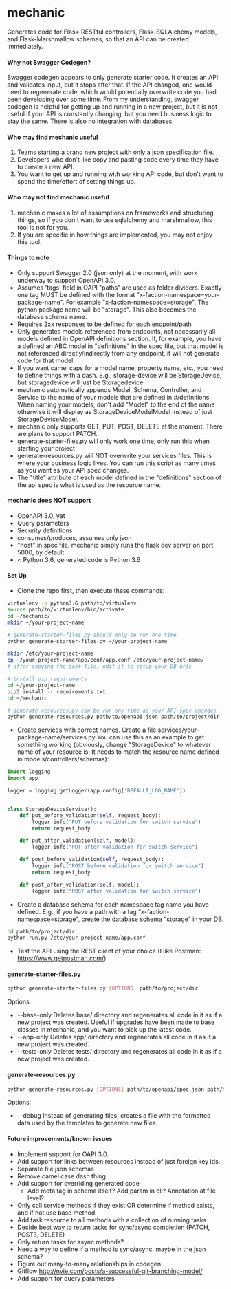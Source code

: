 # mechanic

Generates code for Flask-RESTful controllers, Flask-SQLAlchemy models, and Flask-Marshmallow schemas, so that an API can be created immediately.

#### Why not Swagger Codegen? ####
Swagger codegen appears to only generate starter code. It creates an API and validates input, but it stops after that. If the API changed, one would need to regenerate code, which would potentially overwrite code you had been developing over some time. From my understanding, swagger codegen is helpful for getting up and running in a new project, but it is not useful if your API is constantly changing, but you need business logic to stay the same. There is also no integration with databases.

#### Who may find mechanic useful ####
1) Teams starting a brand new project with only a json specification file.
2) Developers who don't like copy and pasting code every time they have to create a new API.
3) You want to get up and running with working API code, but don't want to spend the time/effort of setting things up.

#### Who may not find mechanic useful ####
1) mechanic makes a lot of assumptions on frameworks and structuring things, so if you don't want to use sqlalchemy and marshmallow, this tool is not for you.
2) If you are specific in how things are implemented, you may not enjoy this tool.

#### Things to note
- Only support Swagger 2.0 (json only) at the moment, with work underway to support OpenAPI 3.0.
- Assumes 'tags' field in OAPI "paths" are used as folder dividers. Exactly one tag MUST be defined with the format "x-faction-namespace=your-package-name". For example "x-faction-namespace=storage". The python package name will be "storage". This also becomes the database schema name.
- Requires 2xx responses to be defined for each endpoint/path
- Only generates models referenced from endpoints, not necessarily all models defined in OpenAPI definitions section. If, for example, you have a defined an ABC model in "definitions" in the spec file, but that model is not referenced directly/indirectly from any endpoint, it will not generate code for that model. 
- If you want camel caps for a model name, property name, etc., you need to define things with a dash. E.g., storage-device will be StorageDevice, but storagedevice will just be Storagedevice
- mechanic automatically appends Model, Schema, Controller, and Service to the name of your models that are defined in #/definitions. When naming your models, don't add "Model" to the end of the name otherwise it will display as StorageDeviceModelModel instead of just StorageDeviceModel.
- mechanic only supports GET, PUT, POST, DELETE at the moment. There are plans to support PATCH.
- generate-starter-files.py will only work one time, only run this when starting your project
- generate-resources.py will NOT overwrite your services files. This is where your business logic lives. You can run this script as many times as you want as your API spec changes.
- The "title" attribute of each model defined in the "definitions" section of the api spec is what is used as the resource name.

#### mechanic does NOT support ####
- OpenAPI 3.0, yet
- Query parameters
- Security definitions
- consumes/produces, assumes only json
- "host" in spec file. mechanic simply runs the flask dev server on port 5000, by default
- < Python 3.6, generated code is Python 3.6


#### Set Up
- Clone the repo first, then execute these commands:
```bash
virtualenv -p python3.6 path/to/virtualenv
source path/to/virtualenv/bin/activate
cd ~/mechanic/
mkdir ~/your-project-name

# generate-starter-files.py should only be run one time
python generate-starter-files.py ~/your-project-name

mkdir /etc/your-project-name
cp ~/your-project-name/app/conf/app.conf /etc/your-project-name/
# after copying the conf file, edit it to setup your DB urls

# install pip requirements
cd ~/your-project-name
pip3 install -r requirements.txt
cd ~/mechanic

# generate-resources.py can be run any time as your API spec changes
python generate-resources.py path/to/openapi.json path/to/project/dir
```
- Create services with correct names. Create a file services/your-package-name/services.py You can use this as an example to get something working (obviously, change "StorageDevice" to whatever  name of your resource is. It needs to match the resource name defined in models/controllers/schemas):

```python
import logging
import app

logger = logging.getLogger(app.config['DEFAULT_LOG_NAME'])


class StorageDeviceService():
    def put_before_validation(self, request_body):
        logger.info("PUT before validation for switch service")
        return request_body

    def put_after_validation(self, model):
        logger.info("PUT after validation for switch service")

    def post_before_validation(self, request_body):
        logger.info("POST before validation for switch service")
        return request_body

    def post_after_validation(self, model):
        logger.info("POST after validation for switch service")
```
- Create a database schema for each namespace tag name you have defined. E.g., if you have a path with a tag "x-faction-namespace=storage", create the database schema "storage" in your DB.
```bash
cd path/to/project/dir
python run.py /etc/your-project-name/app.conf
```
- Test the API using the REST client of your choice (I like Postman: https://www.getpostman.com/)

#### generate-starter-files.py ####
```bash
python generate-starter-files.py [OPTIONS] path/to/project/dir
```
Options:
- --base-only   Deletes base/ directory and regenerates all code in it as if a new project was created. Useful if upgrades have been made to base classes in mechanic, and you want to pick up the latest code.
- --app-only    Deletes app/ directory and regenerates all code in it as if a new project was created. 
- --tests-only  Deletes tests/ directory and regenerates all code in it as if a new project was created.

#### generate-resources.py ####
```bash
python generate-resources.py [OPTIONS] path/to/openapi/spec.json path/to/project/dir
```
Options:
- --debug       Instead of generating files, creates a file with the formatted data used by the templates to generate new files.

#### Future improvements/known issues
- Implement support for OAPI 3.0.
- Add support for links between resources instead of just foreign key ids.
- Separate file json schemas 
- Remove camel case dash thing
- Add support for overriding generated code 
    - Add meta tag in schema itself? Add param in cli? Annotation at file level?
- Only call service methods if they exist OR determine if method exists, and if not use base method.
- Add task resource to all methods with a collection of running tasks
- Decide best way to return tasks for sync/async completion (PATCH, POST?, DELETE)
- Only return tasks for async methods?
- Need a way to define if a method is sync/async, maybe in the json schema?
- Figure out many-to-many relationships in codegen
- Gitflow http://nvie.com/posts/a-successful-git-branching-model/
- Add support for query parameters

